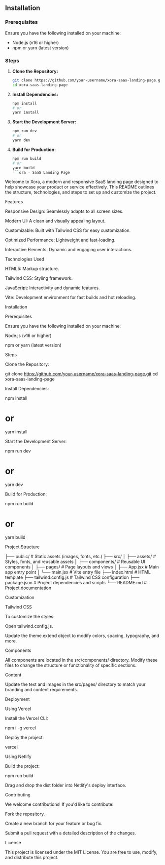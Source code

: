 ## Installation

### Prerequisites

Ensure you have the following installed on your machine:

- Node.js (v16 or higher)
- npm or yarn (latest version)

### Steps

1. **Clone the Repository:**

    ```bash
    git clone https://github.com/your-username/xora-saas-landing-page.git
    cd xora-saas-landing-page
    ```

2. **Install Dependencies:**

    ```bash
    npm install
    # or
    yarn install
    ```

3. **Start the Development Server:**

    ```bash
    npm run dev
    # or
    yarn dev
    ```

4. **Build for Production:**

    ```bash
    npm run build
    # or
    yarn build
    ```ora - SaaS Landing Page

Welcome to Xora, a modern and responsive SaaS landing page designed to help showcase your product or service effectively. This README outlines the structure, technologies, and steps to set up and customize the project.

Features

Responsive Design: Seamlessly adapts to all screen sizes.

Modern UI: A clean and visually appealing layout.

Customizable: Built with Tailwind CSS for easy customization.

Optimized Performance: Lightweight and fast-loading.

Interactive Elements: Dynamic and engaging user interactions.

Technologies Used

HTML5: Markup structure.

Tailwind CSS: Styling framework.

JavaScript: Interactivity and dynamic features.

Vite: Development environment for fast builds and hot reloading.

Installation

Prerequisites

Ensure you have the following installed on your machine:

Node.js (v16 or higher)

npm or yarn (latest version)

Steps

Clone the Repository:

git clone https://github.com/your-username/xora-saas-landing-page.git
cd xora-saas-landing-page

Install Dependencies:

npm install
# or
yarn install

Start the Development Server:

npm run dev
# or
yarn dev

Build for Production:

npm run build
# or
yarn build

Project Structure

├── public/                # Static assets (images, fonts, etc.)
├── src/
│   ├── assets/           # Styles, fonts, and reusable assets
│   ├── components/       # Reusable UI components
│   ├── pages/            # Page layouts and views
│   ├── App.jsx           # Main app entry point
│   └── main.jsx          # Vite entry file
├── index.html            # HTML template
├── tailwind.config.js    # Tailwind CSS configuration
├── package.json          # Project dependencies and scripts
└── README.md             # Project documentation

Customization

Tailwind CSS

To customize the styles:

Open tailwind.config.js.

Update the theme.extend object to modify colors, spacing, typography, and more.

Components

All components are located in the src/components/ directory. Modify these files to change the structure or functionality of specific sections.

Content

Update the text and images in the src/pages/ directory to match your branding and content requirements.

Deployment

Using Vercel

Install the Vercel CLI:

npm i -g vercel

Deploy the project:

vercel

Using Netlify

Build the project:

npm run build

Drag and drop the dist folder into Netlify's deploy interface.

Contributing

We welcome contributions! If you'd like to contribute:

Fork the repository.

Create a new branch for your feature or bug fix.

Submit a pull request with a detailed description of the changes.

License

This project is licensed under the MIT License. You are free to use, modify, and distribute this project.